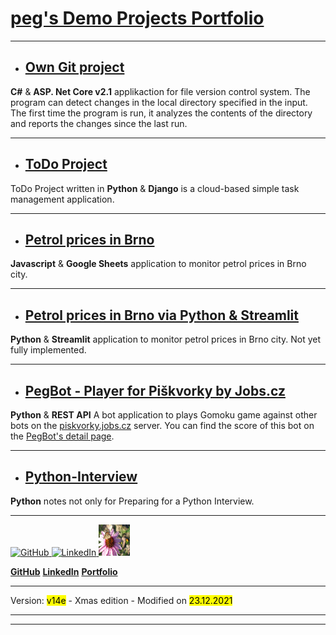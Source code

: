 # [**peg's Demo Projects Portfolio**](https://github.com/erlep/Portfolio)

---

- ## [Own Git project](<http://peg.aspifyhost.cz>)
**C#** & **ASP. Net Core v2.1** applikaction for file version control system.
The program can detect changes in the local directory specified in the input. The first time the program is run, it analyzes the contents of the directory and reports the changes since the last run.

---

- ## [ToDo Project](<https://peg.pythonanywhere.com>)
ToDo Project written in **Python** & **Django** is a cloud-based simple task management application.

---

- ## [Petrol prices in Brno](<https://erlep.github.io/Benzin_Brno>)
**Javascript** & **Google Sheets** application to monitor petrol prices in Brno city.

---
- ## [Petrol prices in Brno via Python & Streamlit](<https://share.streamlit.io/erlep/webtest/main/bbWeb.py>)
**Python** & **Streamlit** application to monitor petrol prices in Brno city.
Not yet fully implemented.

---
- ## [PegBot - Player for Piškvorky by Jobs.cz](<https://bit.ly/30rsSdX>)
**Python** & **REST API** A bot application to plays Gomoku game against other bots on the [piskvorky.jobs.cz](https://piskvorky.jobs.cz/) server.
You can find the score of this bot on the [PegBot's detail page](https://bit.ly/30rsSdX).

---
- ## [Python-Interview](<https://GitHub.com/ErleP/Python-Interview>)
**Python** notes not only for Preparing for a Python Interview.



---
<a href="https://GitHub.com/ErleP" target="_blank">
<img border="0" alt="GitHub" src="https://github.githubassets.com/images/modules/logos_page/GitHub-Mark.png" width="50" height="50">
</a>
<a href="http://lnnk.in/@pe" target="_blank">
<img border="0" alt="LinkedIn" src="https://upload.wikimedia.org/wikipedia/commons/c/ca/LinkedIn_logo_initials.png" width="50" height="50">
</a>
<a href="https://erlep.github.io/Portfolio" target="_blank">
<img border="0" alt="Portfolio" src="img/IMG_1470.JPG" width="50" height="50">
</a>

[**GitHub**](https://GitHub.com/ErleP)
[**LinkedIn**](http://lnnk.in/@pe)
[**Portfolio**](https://erlep.github.io/Portfolio)

---

Version: <mark>v14e</mark> - Xmas edition -  Modified on <mark>23.12.2021</mark>

---
---
